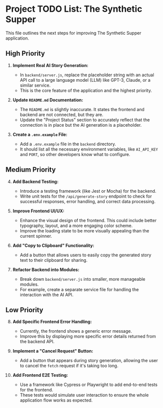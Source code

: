 # Project TODO List: The Synthetic Supper

This file outlines the next steps for improving The Synthetic Supper application.

## High Priority
1.  **Implement Real AI Story Generation:**
    -   In `backend/server.js`, replace the placeholder string with an actual API call to a large language model (LLM) like GPT-3, Claude, or a similar service.
    -   This is the core feature of the application and the highest priority.

2.  **Update `README.md` Documentation:**
    -   The `README.md` is slightly inaccurate. It states the frontend and backend are not connected, but they are.
    -   Update the "Project Status" section to accurately reflect that the connection is in place but the AI generation is a placeholder.

3.  **Create a `.env.example` File:**
    -   Add a `.env.example` file in the `backend` directory.
    -   It should list all the necessary environment variables, like `AI_API_KEY` and `PORT`, so other developers know what to configure.

## Medium Priority
4.  **Add Backend Testing:**
    -   Introduce a testing framework (like Jest or Mocha) for the backend.
    -   Write unit tests for the `/api/generate-story` endpoint to check for successful responses, error handling, and correct data processing.

5.  **Improve Frontend UI/UX:**
    -   Enhance the visual design of the frontend. This could include better typography, layout, and a more engaging color scheme.
    -   Improve the loading state to be more visually appealing than the current spinner.

6.  **Add "Copy to Clipboard" Functionality:**
    -   Add a button that allows users to easily copy the generated story text to their clipboard for sharing.

7.  **Refactor Backend into Modules:**
    -   Break down `backend/server.js` into smaller, more manageable modules.
    -   For example, create a separate service file for handling the interaction with the AI API.

## Low Priority
8.  **Add Specific Frontend Error Handling:**
    -   Currently, the frontend shows a generic error message.
    -   Improve this by displaying more specific error details returned from the backend API.

9.  **Implement a "Cancel Request" Button:**
    -   Add a button that appears during story generation, allowing the user to cancel the `fetch` request if it's taking too long.

10. **Add Frontend E2E Testing:**
    -   Use a framework like Cypress or Playwright to add end-to-end tests for the frontend.
    -   These tests would simulate user interaction to ensure the whole application flow works as expected.
